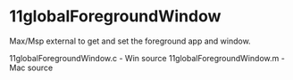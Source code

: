 # 11globalForegroundWindow
 Max/Msp external to get and set the foreground app and window.
 
11globalForegroundWindow.c - Win source
11globalForegroundWindow.m - Mac source

